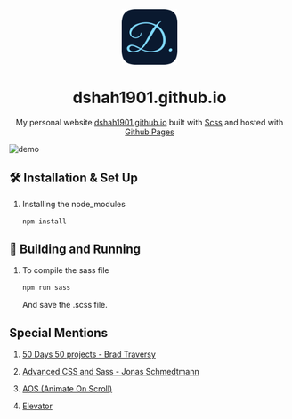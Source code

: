 <div align="center">
  <img alt="Logo" src="dist/images/favicon.png" width="100" />
</div>
<h1 align="center">
  dshah1901.github.io 
</h1>
<p align="center">
  My personal website <a href="https://dshah1901.github.io/" target="_blank">dshah1901.github.io</a> built with <a href="https://sass-lang.com/" target="_blank">Scss</a> and hosted with <a href="https://pages.github.com/" target="_blank">Github Pages</a>
</p>

![demo](dist/images/screencapture-dshah1901-github-io.png)

## 🛠 Installation & Set Up

1. Installing the node_modules

   ```sh
   npm install
   ```

## 🚀 Building and Running

1. To compile the sass file

   ```sh
   npm run sass
   ```

   And save the .scss file.

## Special Mentions

1. <a href="https://www.udemy.com/course/50-projects-50-days/" target="_blank"> 50 Days 50 projects - Brad Traversy</a>

2. <a href="https://www.udemy.com/course/advanced-css-and-sass/" target="_blank"> Advanced CSS and Sass - Jonas Schmedtmann </a>

3. <a href="https://github.com/michalsnik/aos" target="_blank"> AOS (Animate On Scroll) </a>

4. <a href="https://github.com/tholman/elevator.js" target="_blank"> Elevator </a>
